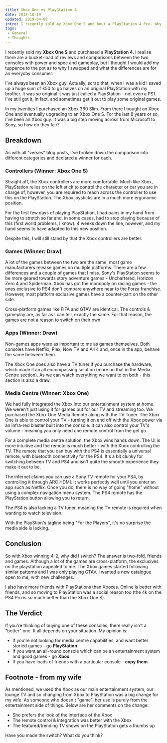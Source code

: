 ```yaml
---
title: Xbox One vs PlayStation 4
date: 2018-10-19
updated: 2019-04-08
intro: I recently sold my Xbox One S and bout a PlayStation 4 Pro. Why did I do this and what are the differences? This post outlines my thoughts from an "everyday consumer".
tags:
 - General
 - Thoughts
---
```


I recently sold my **Xbox One S** and purchased a **PlayStation 4**. I realise there are a bucket-load of reviews and comparisons between the two consoles with power and spec and gameplay, but I thought I would add my tuppence to the pot as to why I swapped and what the differences are for an everyday consumer.

I've always been an Xbox guy. Actually, scrap that, when I was a kid I saved up a huge sum of £50 to go halves on an original PlayStation with my brother. It was _so_ original it was just called a PlayStation - not even a PS1. I've still got it, in fact, and sometimes get it out to play some original games.

In my twenties I purchased an Xbox 360 Slim. From there I bought an Xbox One and eventually upgrading to an Xbox One S.  For the last 8 years or so, I've been an Xbox guy. It was a big step moving across from Microsoft to Sony, so how do they fair?

## Breakdown

As with all "verses" blog posts, I've broken down the comparison into different categories and declared a winner for each. 

### Controllers (Winner: Xbox One S)

Straight off, the Xbox controllers are more comfortable. Much like Xbox, PlayStation relies on the left stick to control the character or car you are in charge of, however, you are required to reach across the controller to use this on the PlayStation. The Xbox joysticks are in a much more ergonomic position.

For the first few days of playing PlayStation, I had pains in my hand from having to stretch so far and, in some cases, had to stop playing because of this (first world problems, I know). 4 weeks down the line, however, and my hand seems to have adapted to this new position.

Despite this, I will still stand by that the Xbox controllers are better. 

### Games (Winner: Draw)

A lot of the games between the two are the same, most game manufacturers release games on multiple platforms. There are a few differences and a couple of games that I miss. Sony's PlayStation seems to be more geared towards story adventure games - Unchartered, Horizon Zero 4 and Spiderman. Xbox has got the monopoly on racing games - the ones exclusive to PS4 don't compare anywhere near to the Forza franchise. However, most platform exclusive games have a counter-part on the other side.

Cross-platform games like FIFA and GTAV are identical. The controls & gameplay are, as far as I can tell, exactly the same. For that reason, the games are not a reason to switch on their own. 

### Apps (Winner: Draw)

Non-games apps were as important to me as games themselves. Both consoles have Netflix, Plex, Now TV and All 4 and, once in the app, behave the same between them. 

The Xbox One does also have a TV tuner if you purchase the hardware, which made it an all encompassing solution (more on that in the Media Centre section). As we can watch everything we want to on both - this section is also a draw.

### Media Centre (Winner: Xbox One)

We had fully integrated the Xbox into our entertainment system at home. We weren't just using it for games but for our TV and streaming too. We purchased the Xbox One Media Remote along with the TV Tuner. The Xbox One is able to control your TV - turning it on and off with the Xbox power via an infra-red blaster built into the console. It can also control your TV's volume - meaning you only need one remote control from the get go.

For a complete media centre solution, the Xbox wins hands down. The UI is more intuitive and the remote is much better - with the Xbox controlling the TV. The remote that you can buy with the PS4 is essentially a universal remote, with bluetooth connectivity for the PS4. It's a bit clunky for switching between TV and PS4 and isn't quite the smooth experience they make it out to be.

The internet claims you can use a Sony TV remote for your PS4, by controlling it through ARC HDMI. It works perfectly well until you enter an app such as Netflix. Once you do, there is no way of going "home" without using a complex navigation menu system. The PS4 remote has the PlayStation button allowing you to return.

The PS4 is also lacking a TV tuner, meaning the TV remote is required when wanting to watch television. 

With the PlayStion's tagline being "For the Players", it's no surprise the media side is lacking.

## Conclusion

So with Xbox winning 4-2, why did I switch? The answer is two-fold, friends and games. Although a lot of the games are cross-platform, the exclusives on the playstation appealed to me. The Xbox games started following similar patterns and I was only playing GTAV. I wanted a new catalogue open to me, with new challenges.

I also have more friends with PlayStations than Xboxes. Online is better with friends, and so moving to PlayStation was a social reason too (the 4k on the PS4 Pro is _so_ much better than the Xbox One S).

## The Verdict

If you're thinking of buying one of these consoles, there really isn't a "better" one. It all depends on your situation. My opinion is:

- If you're not looking for media centre capabilities, and want better storied games - go **PlayStation**
- If you want an all-round console which can be an entertainment system and good games - go **Xbox**
- If you have loads of friends with a particular console - **copy them**

## Footnote - from my wife

As mentioned, we used the Xbox as our main entertainment system, our lounge TV and so changing from Xbox to PlayStation was a big change for my wife. As someone who doesn't "game", her use is purely from the entertainment side of things. Below are her comments on the change:

- She prefers the look of the interface of the Xbox
- The remote control & integration was better with the Xbox
- The featured/trending TV shows on the PlayStation gets a thumbs up

 

Have you made the switch? What do you think?